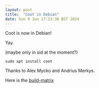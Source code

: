 ```yaml
---
layout: post
title:  "Coot in Debian"
date: Sun 9 Jun 17:13:30 BST 2024
---
```


Coot is now in Debian!

Yay.

(maybe only in sid at the moment?)

```
sudo apt install coot
```

Thanks to Alex Mycko and Andrius Merkys.

Here is the [build-matrix](https://buildd.debian.org/status/package.php?p=coot)
